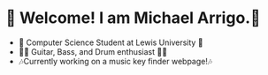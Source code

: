 # 👋 Welcome! I am Michael Arrigo.👋

 - 🏫 Computer Science Student at Lewis University 🏫
 - 🎸🥁 Guitar, Bass, and Drum enthusiast 🎸🥁
 - 🎶Currently working on a music key finder webpage!🎶
<!--
**MikeTheStrat/MikeTheStrat** is a ✨ _special_ ✨ repository because its `README.md` (this file) appears on your GitHub profile.

Here are some ideas to get you started:

- 🔭 I’m currently working on ...
- 🌱 I’m currently learning ...
- 👯 I’m looking to collaborate on ...
- 🤔 I’m looking for help with ...
- 💬 Ask me about ...
- 📫 How to reach me: ...
- 😄 Pronouns: ...
- ⚡ Fun fact: ...
-->
